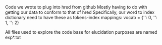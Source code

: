 Code we wrote to plug into hred from github
Mostly having to do with getting our data to conform to that of hred
Specifically, our word to index dictionary need to have these as tokens-index mappings:
vocab = {'<unk>': 0, '</q>': 1, '</s>': 2}


All files used to explore the code base for elucidation purposes are named exp*.txt